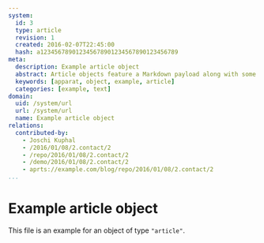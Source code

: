 ```yaml
---
system:
  id: 3
  type: article
  revision: 1
  created: 2016-02-07T22:45:00
  hash: a123456789012345678901234567890123456789
meta:
  description: Example article object
  abstract: Article objects feature a Markdown payload along with some custom properties
  keywords: [apparat, object, example, article]
  categories: [example, text]
domain:
  uid: /system/url
  url: /system/url
  name: Example article object
relations:
  contributed-by:
    - Joschi Kuphal
    - /2016/01/08/2.contact/2
    - /repo/2016/01/08/2.contact/2
    - /demo/2016/01/08/2.contact/2
    - aprts://example.com/blog/repo/2016/01/08/2.contact/2
...
```

# Example article object

This file is an example for an object of type `"article"`.
